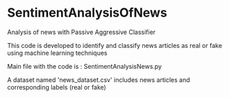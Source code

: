 # SentimentAnalysisOfNews
Analysis of news with Passive Aggressive Classifier

This code is developed to identify and classify news articles as real or fake using machine learning techniques

Main file with the code is : SentimentAnalysisNews.py

A dataset named 'news_dataset.csv' includes news articles and corresponding labels (real or fake)

